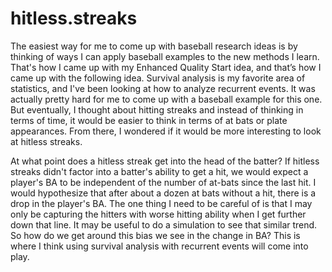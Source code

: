 # hitless.streaks

The easiest way for me to come up with baseball research ideas is by thinking of ways I can apply baseball examples to the new methods I learn. That's how I came up with my Enhanced Quality Start idea, and that’s how I came up with the following idea. Survival analysis is my favorite area of statistics, and I've been looking at how to analyze recurrent events. It was actually pretty hard for me to come up with a baseball example for this one. But eventually, I thought about hitting streaks and instead of thinking in terms of time, it would be easier to think in terms of at bats or plate appearances. From there, I wondered if it would be more interesting to look at hitless streaks.

At what point does a hitless streak get into the head of the batter? If hitless streaks didn't factor into a batter's ability to get a hit, we would expect a player's BA to be independent of the number of at-bats since the last hit. I would hypothesize that after about a dozen at bats without a hit, there is a drop in the player's BA. The one thing I need to be careful of is that I may only be capturing the hitters with worse hitting ability when I get further down that line. It may be useful to do a simulation to see that similar trend. So how do we get around this bias we see in the change in BA? This is where I think using survival analysis with recurrent events will come into play.
